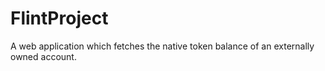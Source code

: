 # FlintProject
A web application which fetches the native token balance of an externally owned account.
